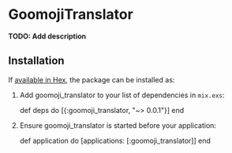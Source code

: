 # GoomojiTranslator

**TODO: Add description**

## Installation

If [available in Hex](https://hex.pm/docs/publish), the package can be installed as:

  1. Add goomoji_translator to your list of dependencies in `mix.exs`:

        def deps do
          [{:goomoji_translator, "~> 0.0.1"}]
        end

  2. Ensure goomoji_translator is started before your application:

        def application do
          [applications: [:goomoji_translator]]
        end

